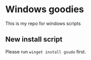 # Windows goodies
This is my repo for windows scripts

## New install script
Please run `winget install gsudo` first.